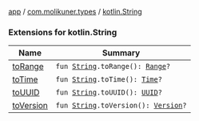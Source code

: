 [app](../../index.md) / [com.molikuner.types](../index.md) / [kotlin.String](./index.md)

### Extensions for kotlin.String

| Name | Summary |
|---|---|
| [toRange](to-range.md) | `fun `[`String`](https://kotlinlang.org/api/latest/jvm/stdlib/kotlin/-string/index.html)`.toRange(): `[`Range`](../-range/index.md)`?` |
| [toTime](to-time.md) | `fun `[`String`](https://kotlinlang.org/api/latest/jvm/stdlib/kotlin/-string/index.html)`.toTime(): `[`Time`](../-time/index.md)`?` |
| [toUUID](to-u-u-i-d.md) | `fun `[`String`](https://kotlinlang.org/api/latest/jvm/stdlib/kotlin/-string/index.html)`.toUUID(): `[`UUID`](../-u-u-i-d/index.md)`?` |
| [toVersion](to-version.md) | `fun `[`String`](https://kotlinlang.org/api/latest/jvm/stdlib/kotlin/-string/index.html)`.toVersion(): `[`Version`](../-version/index.md)`?` |
